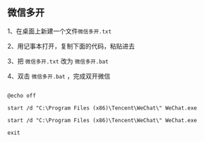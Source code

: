 ## 微信多开

1、在桌面上新建一个文件`微信多开.txt`

2、用记事本打开，复制下面的代码，粘贴进去

3、把 `微信多开.txt` 改为 `微信多开.bat`

4、双击 `微信多开.bat` ，完成双开微信

```

@echo off

start /d "C:\Program Files (x86)\Tencent\WeChat\" WeChat.exe

start /d "C:\Program Files (x86)\Tencent\WeChat\" WeChat.exe

exit


```

